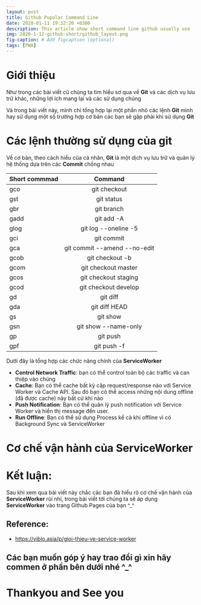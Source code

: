 ```yaml
---
layout: post
title: Github Pupolar Command Line
date: 2020-01-11 19:32:20 +0300
description: This article show short command line github usually use
img: 2020-1-12-github-short/github_layout.png
fig-caption: # Add figcaption (optional)
tags: [PWA]
---
```

# **Giới thiệu**
Như trong các bài viết cũ chúng ta tìm hiểu sơ qua về **Git** và các dịch vụ lưu trữ khác, những lợi ích mang lại và các sử dụng chúng

Và trong bài viết này, mình chỉ tổng hợp lại một phần nhỏ các lệnh **Git** mình hay sử dụng một số trường hợp cơ bản các bạn sẽ gặp phải khi sử dụng **Git**

# **Các lệnh thường sử dụng của git**
Về cơ bản, theo cách hiểu của cá nhân, **Git** là một dịch vụ lưu trữ và quản lý hệ thống dựa trên các **Commit** chồng nhau

| Short commmad  |      Command      |
|----------|:-------------:|
| gco  |git checkout|
| gst  |git status|
| gbr  |git branch|
| gadd  |git add -A|
| glog  |git log --oneline -5|
| gci  |git commit|
| gca  |git commit --amend --no-edit|
| gcob  |git checkout -b|
| gcom  |git checkout master|
| gcos  |git checkout staging|
| gcod  |git checkout develop|
| gd  |git diff|
| gda  |git diff HEAD|
| gs  |git show|
| gsn  |git show --name-only|
| gp  |git push|
| gpf  |git push -f|

Dưới đây là tổng hợp các chức năng chính của **ServiceWorker**
- **Control Network Traffic**: bạn có thể control toàn bộ các traffic và can thiệp vào chúng
- **Cache**: Bạn có thể cache bất kỳ cặp request/response nào với Service Worker và Cache API. Sau đó bạn có thể access những nội dung offline (đã được cache) này bất cứ khi nào
- **Push Notification**: Bạn có thể quản lý push notification với Service Worker và hiển thị message đến user.
- **Run Offline**: Bạn có thể sử dụng Process kể cả khi offline vì có Background Sync và ServiceWorker

# **Cơ chế vận hành của ServiceWorker**

# **Kết luận:**
Sau khi xem qua bài viết này chắc các bạn đã hiểu rõ cơ chế vận hành của **ServiceWorker** rùi nhỉ, trong bài viết tới chúng ta sẽ áp dụng **ServiceWorker** vào trang Github Pages của bạn ^_^

## **Reference:**
  * <a href="https://viblo.asia/p/gioi-thieu-ve-service-worker-Qbq5QLgXlD8" target="_blank">https://viblo.asia/p/gioi-thieu-ve-service-worker</a>

## Các bạn muốn góp ý hay trao đổi gì xin hãy commen ở phần bên dưới nhé ^_^

# Thankyou and See you 